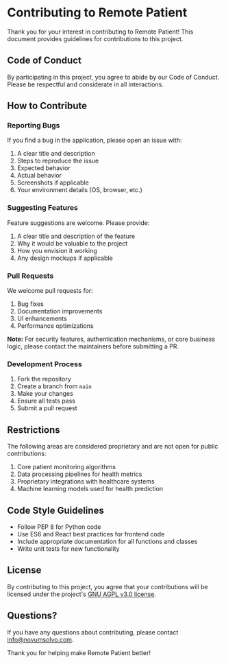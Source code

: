 # Contributing to Remote Patient

Thank you for your interest in contributing to Remote Patient! This document provides guidelines for contributions to this project.

## Code of Conduct

By participating in this project, you agree to abide by our Code of Conduct. Please be respectful and considerate in all interactions.

## How to Contribute

### Reporting Bugs

If you find a bug in the application, please open an issue with:

1. A clear title and description
2. Steps to reproduce the issue
3. Expected behavior
4. Actual behavior
5. Screenshots if applicable
6. Your environment details (OS, browser, etc.)

### Suggesting Features

Feature suggestions are welcome. Please provide:

1. A clear title and description of the feature
2. Why it would be valuable to the project
3. How you envision it working
4. Any design mockups if applicable

### Pull Requests

We welcome pull requests for:

1. Bug fixes
2. Documentation improvements
3. UI enhancements
4. Performance optimizations

**Note:** For security features, authentication mechanisms, or core business logic, please contact the maintainers before submitting a PR.

### Development Process

1. Fork the repository
2. Create a branch from `main`
3. Make your changes
4. Ensure all tests pass
5. Submit a pull request

## Restrictions

The following areas are considered proprietary and are not open for public contributions:

1. Core patient monitoring algorithms
2. Data processing pipelines for health metrics
3. Proprietary integrations with healthcare systems
4. Machine learning models used for health prediction

## Code Style Guidelines

- Follow PEP 8 for Python code
- Use ES6 and React best practices for frontend code
- Include appropriate documentation for all functions and classes
- Write unit tests for new functionality

## License

By contributing to this project, you agree that your contributions will be licensed under the project's [GNU AGPL v3.0 license](LICENSE).

## Questions?

If you have any questions about contributing, please contact [info@novumsolvo.com](mailto:info@novumsolvo.com).

Thank you for helping make Remote Patient better!